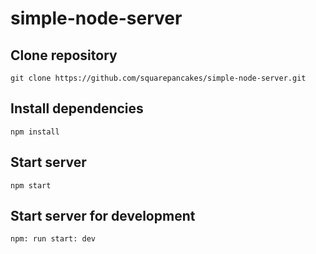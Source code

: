 # simple-node-server

## Clone repository

```
git clone https://github.com/squarepancakes/simple-node-server.git
```

## Install dependencies

```
npm install
```

## Start server

```
npm start
```

## Start server for development

```
npm: run start: dev
```